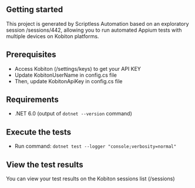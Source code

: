 ## Getting started

This project is generated by Scriptless Automation based on an exploratory session /sessions/442, allowing you to run automated Appium tests with multiple devices on Kobiton platforms.

## Prerequisites

- Access Kobiton (/settings/keys) to get your API KEY
- Update KobitonUserName in config.cs file
- Then, update KobitonApiKey in config.cs file


## Requirements

- .NET 6.0 (output of `dotnet --version` command)

## Execute the tests

- Run command: `dotnet test --logger "console;verbosity=normal"`

## View the test results

You can view your test results on the Kobiton sessions list (/sessions)
